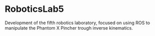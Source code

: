 # RoboticsLab5
Development of the fifth robotics laboratory, focused on using ROS to manipulate the Phantom X Pincher trough inverse kinematics.

